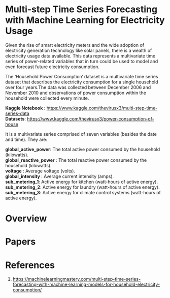 # Multi-step Time Series Forecasting with Machine Learning for Electricity Usage

Given the rise of smart electricity meters and the wide adoption of electricity generation technology like solar panels, there
is a wealth of electricity usage data available. This data represents a multivariate time series of power-related variables 
that in turn could be used to model and even forecast future electricity consumption.

The ‘Household Power Consumption‘ dataset is a multivariate time series dataset that describes the electricity consumption for 
a single household over four years.The data was collected between December 2006 and November 2010 and observations of power 
consumption within the household were collected every minute.

**Kaggle Notebook** : https://www.kaggle.com/thevirusx3/multi-step-time-series-data  
**Datasets**: https://www.kaggle.com/thevirusx3/power-consumption-of-house

It is a multivariate series comprised of seven variables (besides the date and time). They are:

**global_active_power**: The total active power consumed by the household (kilowatts).  
**global_reactive_power** : The total reactive power consumed by the household (kilowatts).  
**voltage** : Average voltage (volts).  
**global_intensity** : Average current intensity (amps).  
**sub_metering_1**: Active energy for kitchen (watt-hours of active energy).  
**sub_metering_2**: Active energy for laundry (watt-hours of active energy).  
**sub_metering_3**: Active energy for climate control systems (watt-hours of active energy).  

# Overview
# Papers
# References
1. https://machinelearningmastery.com/multi-step-time-series-forecasting-with-machine-learning-models-for-household-electricity-consumption/
